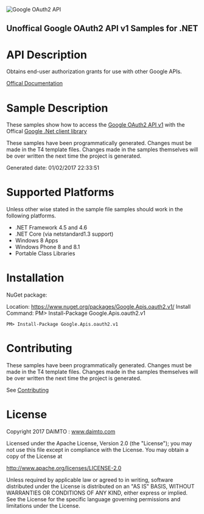 ﻿![Google OAuth2 API](https://www.gstatic.com/images/branding/product/1x/googleg_32dp.png)

## Unoffical Google OAuth2 API v1 Samples for .NET  ##

API Description
=============

Obtains end-user authorization grants for use with other Google APIs.

[Offical Documentation](https://developers.google.com/accounts/docs/OAuth2)

Sample Description
=============

These samples show how to access the [Google OAuth2 API v1](https://developers.google.com/accounts/docs/OAuth2) with the Offical [Google .Net client library](https://github.com/google/google-api-dotnet-client)

These samples have been programmatically generated. Changes must be made in the T4 template files. Changes made in the samples themselves will be over written the next time the project is generated.

Generated date: 01/02/2017 22:33:51 

Supported Platforms
=================================

Unless other wise stated in the sample file samples should work in the following platforms.

* .NET Framework 4.5 and 4.6
* .NET Core (via netstandard1.3 support)
* Windows 8 Apps
* Windows Phone 8 and 8.1
* Portable Class Libraries

Installation
=================================

NuGet package:

Location: https://www.nuget.org/packages/Google.Apis.oauth2.v1/ 
Install Command: PM>  Install-Package Google.Apis.oauth2.v1

```
PM> Install-Package Google.Apis.oauth2.v1
```

Contributing
=================================

These samples have been programmatically generated. Changes must be made in the T4 template files. Changes made in the samples themselves will be over written the next time the project is generated.

See [Contributing](CONTRIBUTING.md)

License
=================================

Copyright 2017 DAIMTO :  www.daimto.com

Licensed under the Apache License, Version 2.0 (the "License"); you may not use this file except in compliance with
the License. You may obtain a copy of the License at

http://www.apache.org/licenses/LICENSE-2.0

Unless required by applicable law or agreed to in writing, software distributed under the License is distributed on
an "AS IS" BASIS, WITHOUT WARRANTIES OR CONDITIONS OF ANY KIND, either express or implied. See the License for the
specific language governing permissions and limitations under the License.